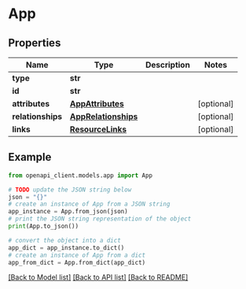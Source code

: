 # App


## Properties

Name | Type | Description | Notes
------------ | ------------- | ------------- | -------------
**type** | **str** |  | 
**id** | **str** |  | 
**attributes** | [**AppAttributes**](AppAttributes.md) |  | [optional] 
**relationships** | [**AppRelationships**](AppRelationships.md) |  | [optional] 
**links** | [**ResourceLinks**](ResourceLinks.md) |  | [optional] 

## Example

```python
from openapi_client.models.app import App

# TODO update the JSON string below
json = "{}"
# create an instance of App from a JSON string
app_instance = App.from_json(json)
# print the JSON string representation of the object
print(App.to_json())

# convert the object into a dict
app_dict = app_instance.to_dict()
# create an instance of App from a dict
app_from_dict = App.from_dict(app_dict)
```
[[Back to Model list]](../README.md#documentation-for-models) [[Back to API list]](../README.md#documentation-for-api-endpoints) [[Back to README]](../README.md)


